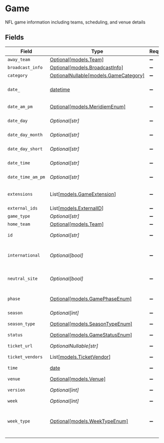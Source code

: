 # Game

NFL game information including teams, scheduling, and venue details


## Fields

| Field                                                                        | Type                                                                         | Required                                                                     | Description                                                                  | Example                                                                      |
| ---------------------------------------------------------------------------- | ---------------------------------------------------------------------------- | ---------------------------------------------------------------------------- | ---------------------------------------------------------------------------- | ---------------------------------------------------------------------------- |
| `away_team`                                                                  | [Optional[models.Team]](../models/team.md)                                   | :heavy_minus_sign:                                                           | N/A                                                                          |                                                                              |
| `broadcast_info`                                                             | [Optional[models.BroadcastInfo]](../models/broadcastinfo.md)                 | :heavy_minus_sign:                                                           | N/A                                                                          |                                                                              |
| `category`                                                                   | [OptionalNullable[models.GameCategory]](../models/gamecategory.md)           | :heavy_minus_sign:                                                           | N/A                                                                          |                                                                              |
| `date_`                                                                      | [datetime](https://docs.python.org/3/library/datetime.html#datetime-objects) | :heavy_minus_sign:                                                           | Game date (YYYY-MM-DD)                                                       |                                                                              |
| `date_am_pm`                                                                 | [Optional[models.MeridiemEnum]](../models/meridiemenum.md)                   | :heavy_minus_sign:                                                           | Time of day indicator                                                        |                                                                              |
| `date_day`                                                                   | *Optional[str]*                                                              | :heavy_minus_sign:                                                           | Day of week (full)                                                           |                                                                              |
| `date_day_month`                                                             | *Optional[str]*                                                              | :heavy_minus_sign:                                                           | Date in M/D format                                                           |                                                                              |
| `date_day_short`                                                             | *Optional[str]*                                                              | :heavy_minus_sign:                                                           | Day of week (abbreviated)                                                    |                                                                              |
| `date_time`                                                                  | *Optional[str]*                                                              | :heavy_minus_sign:                                                           | Time without AM/PM                                                           |                                                                              |
| `date_time_am_pm`                                                            | *Optional[str]*                                                              | :heavy_minus_sign:                                                           | Time with AM/PM                                                              |                                                                              |
| `extensions`                                                                 | List[[models.GameExtension](../models/gameextension.md)]                     | :heavy_minus_sign:                                                           | Additional game data extensions                                              |                                                                              |
| `external_ids`                                                               | List[[models.ExternalID](../models/externalid.md)]                           | :heavy_minus_sign:                                                           | N/A                                                                          |                                                                              |
| `game_type`                                                                  | *Optional[str]*                                                              | :heavy_minus_sign:                                                           | Type of game                                                                 | UNSPECIFIED                                                                  |
| `home_team`                                                                  | [Optional[models.Team]](../models/team.md)                                   | :heavy_minus_sign:                                                           | N/A                                                                          |                                                                              |
| `id`                                                                         | *Optional[str]*                                                              | :heavy_minus_sign:                                                           | Unique game identifier                                                       |                                                                              |
| `international`                                                              | *Optional[bool]*                                                             | :heavy_minus_sign:                                                           | Whether game is played internationally                                       |                                                                              |
| `neutral_site`                                                               | *Optional[bool]*                                                             | :heavy_minus_sign:                                                           | Whether game is at neutral venue                                             |                                                                              |
| `phase`                                                                      | [Optional[models.GamePhaseEnum]](../models/gamephaseenum.md)                 | :heavy_minus_sign:                                                           | Current phase of the game                                                    |                                                                              |
| `season`                                                                     | *Optional[int]*                                                              | :heavy_minus_sign:                                                           | Season year                                                                  |                                                                              |
| `season_type`                                                                | [Optional[models.SeasonTypeEnum]](../models/seasontypeenum.md)               | :heavy_minus_sign:                                                           | Type of NFL season                                                           | REG                                                                          |
| `status`                                                                     | [Optional[models.GameStatusEnum]](../models/gamestatusenum.md)               | :heavy_minus_sign:                                                           | Game status                                                                  |                                                                              |
| `ticket_url`                                                                 | *OptionalNullable[str]*                                                      | :heavy_minus_sign:                                                           | Primary ticket purchase URL                                                  |                                                                              |
| `ticket_vendors`                                                             | List[[models.TicketVendor](../models/ticketvendor.md)]                       | :heavy_minus_sign:                                                           | N/A                                                                          |                                                                              |
| `time`                                                                       | [date](https://docs.python.org/3/library/datetime.html#date-objects)         | :heavy_minus_sign:                                                           | Game time in UTC                                                             |                                                                              |
| `venue`                                                                      | [Optional[models.Venue]](../models/venue.md)                                 | :heavy_minus_sign:                                                           | N/A                                                                          |                                                                              |
| `version`                                                                    | *Optional[int]*                                                              | :heavy_minus_sign:                                                           | Data version number                                                          |                                                                              |
| `week`                                                                       | *Optional[int]*                                                              | :heavy_minus_sign:                                                           | Week number                                                                  |                                                                              |
| `week_type`                                                                  | [Optional[models.WeekTypeEnum]](../models/weektypeenum.md)                   | :heavy_minus_sign:                                                           | Type of week (HOF, Preseason, Regular season)                                |                                                                              |